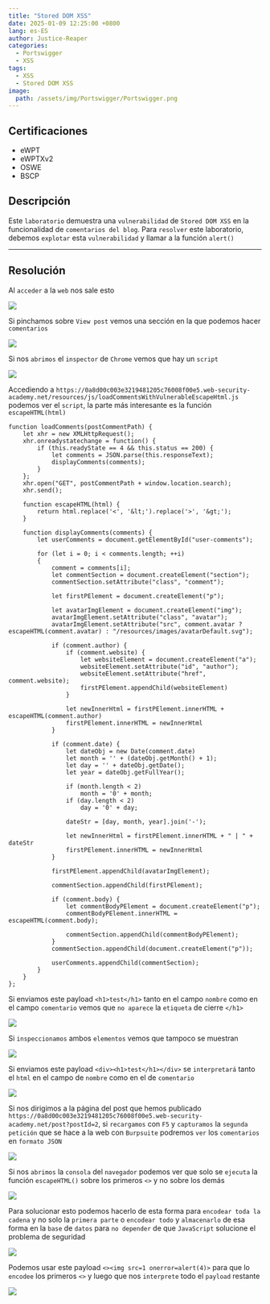 ```yaml
---
title: "Stored DOM XSS"
date: 2025-01-09 12:25:00 +0800
lang: es-ES
author: Justice-Reaper
categories:
  - Portswigger
  - XSS
tags:
  - XSS
  - Stored DOM XSS
image:
  path: /assets/img/Portswigger/Portswigger.png
---
```


## Certificaciones

- eWPT
- eWPTXv2
- OSWE
- BSCP
  
## Descripción

Este `laboratorio` demuestra una `vulnerabilidad` de `Stored DOM XSS` en la funcionalidad de `comentarios del blog`. Para `resolver` este laboratorio, debemos `explotar` esta `vulnerabilidad` y llamar a la función `alert()`

---

## Resolución

Al `acceder` a la `web` nos sale esto

![](/assets/img/XSS-Lab-13/image_1.png)

Si pinchamos sobre `View post` vemos una sección en la que podemos hacer `comentarios`

![](/assets/img/XSS-Lab-13/image_2.png)

Si nos `abrimos` el `inspector` de `Chrome` vemos que hay un `script` 

![](/assets/img/XSS-Lab-13/image_3.png)

Accediendo a `https://0a8d00c003e3219481205c76008f00e5.web-security-academy.net/resources/js/loadCommentsWithVulnerableEscapeHtml.js` podemos ver el `script`, la parte más interesante es la función `escapeHTML(html)`

```
function loadComments(postCommentPath) {
    let xhr = new XMLHttpRequest();
    xhr.onreadystatechange = function() {
        if (this.readyState == 4 && this.status == 200) {
            let comments = JSON.parse(this.responseText);
            displayComments(comments);
        }
    };
    xhr.open("GET", postCommentPath + window.location.search);
    xhr.send();

    function escapeHTML(html) {
        return html.replace('<', '&lt;').replace('>', '&gt;');
    }

    function displayComments(comments) {
        let userComments = document.getElementById("user-comments");

        for (let i = 0; i < comments.length; ++i)
        {
            comment = comments[i];
            let commentSection = document.createElement("section");
            commentSection.setAttribute("class", "comment");

            let firstPElement = document.createElement("p");

            let avatarImgElement = document.createElement("img");
            avatarImgElement.setAttribute("class", "avatar");
            avatarImgElement.setAttribute("src", comment.avatar ? escapeHTML(comment.avatar) : "/resources/images/avatarDefault.svg");

            if (comment.author) {
                if (comment.website) {
                    let websiteElement = document.createElement("a");
                    websiteElement.setAttribute("id", "author");
                    websiteElement.setAttribute("href", comment.website);
                    firstPElement.appendChild(websiteElement)
                }

                let newInnerHtml = firstPElement.innerHTML + escapeHTML(comment.author)
                firstPElement.innerHTML = newInnerHtml
            }

            if (comment.date) {
                let dateObj = new Date(comment.date)
                let month = '' + (dateObj.getMonth() + 1);
                let day = '' + dateObj.getDate();
                let year = dateObj.getFullYear();

                if (month.length < 2)
                    month = '0' + month;
                if (day.length < 2)
                    day = '0' + day;

                dateStr = [day, month, year].join('-');

                let newInnerHtml = firstPElement.innerHTML + " | " + dateStr
                firstPElement.innerHTML = newInnerHtml
            }

            firstPElement.appendChild(avatarImgElement);

            commentSection.appendChild(firstPElement);

            if (comment.body) {
                let commentBodyPElement = document.createElement("p");
                commentBodyPElement.innerHTML = escapeHTML(comment.body);

                commentSection.appendChild(commentBodyPElement);
            }
            commentSection.appendChild(document.createElement("p"));

            userComments.appendChild(commentSection);
        }
    }
};
```

Si enviamos este payload `<h1>test</h1>` tanto en el campo `nombre` como en el campo `comentario` vemos que `no aparece` la `etiqueta` de cierre `</h1>`

![](/assets/img/XSS-Lab-13/image_4.png)

Si `inspeccionamos` ambos `elementos` vemos que tampoco se muestran

![](/assets/img/XSS-Lab-13/image_5.png)

Si enviamos este payload `<div><h1>test</h1></div>` se `interpretará` tanto el `html` en el campo de `nombre` como en el de `comentario`

![](/assets/img/XSS-Lab-13/image_6.png)

Si nos dirigimos a la página del post que hemos publicado `https://0a8d00c003e3219481205c76008f00e5.web-security-academy.net/post?postId=2`, si `recargamos` con `F5` y `capturamos` la `segunda petición` que se hace a la web con `Burpsuite` podremos `ver` los `comentarios` en `formato JSON`

![](/assets/img/XSS-Lab-13/image_7.png)

Si nos `abrimos` la `consola` del `navegador` podemos ver que solo se `ejecuta` la función `escapeHTML()` sobre los primeros `<>` y no sobre los demás

![](/assets/img/XSS-Lab-13/image_8.png)

Para solucionar esto podemos hacerlo de esta forma para `encodear toda la cadena` y no solo la `primera parte` o `encodear todo` y `almacenarlo` de esa forma en la `base` de `datos` para `no depender` de que `JavaScript` solucione el problema de seguridad

![](/assets/img/XSS-Lab-13/image_9.png)

Podemos usar este payload `<><img src=1 onerror=alert(4)>` para que lo `encodee` los primeros `<>` y luego que nos `interprete` todo el `payload` restante

![](/assets/img/XSS-Lab-13/image_10.png)
